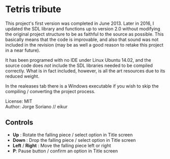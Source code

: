# Tetris tribute
This project's first version was completed in June 2013. Later in 2016, I updated the SDL library and functions up to version 2.0 without modifying the original project structure to be as faithful to the source as possible. This basically means that the code is improvable, and also that sound was not included in the revision (may be as well a good reason to retake this project in a near future).

It has been programed with no IDE under Linux Ubuntu 14.02, and the source code does *not* include the SDL libraries needed to be compiled correctly. What is in fact included, however, is all the art resources due to its reduced weight. 

In the realeases tab there is a Windows executable if you wish to skip the compiling / converting the project process.

License: MIT  
Author: Jorge Soriano // eikur


## Controls
- **Up** : Rotate the falling piece / select option in Title screen
- **Down** : Drop the falling piece / select option in Title screen
- **Left** / **Right** : Move the falling piece left or right
- **P**: Pause button /  confirm an option in Title screen  


